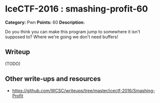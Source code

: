 # IceCTF-2016 : smashing-profit-60

**Category:** Pwn
**Points:** 60
**Description:**

Do you think you can make this program jump to somewhere it isn't supposed to? Where we're going we don't need buffers!

## Writeup

(TODO)

## Other write-ups and resources

* https://github.com/WCSC/writeups/tree/master/icectf-2016/Smashing-Profit
